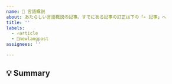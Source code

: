 ```yaml
---
name: 🍃 言語概説
about: あたらしい言語概説の記事。すでにある記事の訂正は下の「✍ 記事」へ
title: ''
labels:
  - ✍article
  - 🍃newlangpost
assignees: ''

---
```


<!--
Issueありがとうございます!
まず初めに, Issueの重複を避けるために, そのIssueが既に報告されていないか確認してください.
-->

<!--
【タイトルについて】
このIssueのタイトルは 日本語での言語名 だけにしてください。
正しく入力された場合、自動的に空白記事が作成され、リンクがコメントされます。

正しい例) ロシア語

誤った例) ロシア語の言語概説
誤った例) 言語概説: ロシア語
-->

## 💡 Summary

<!-- 何を書いてほしいか，どの記事が間違っているかを簡単にまとめてください -->
